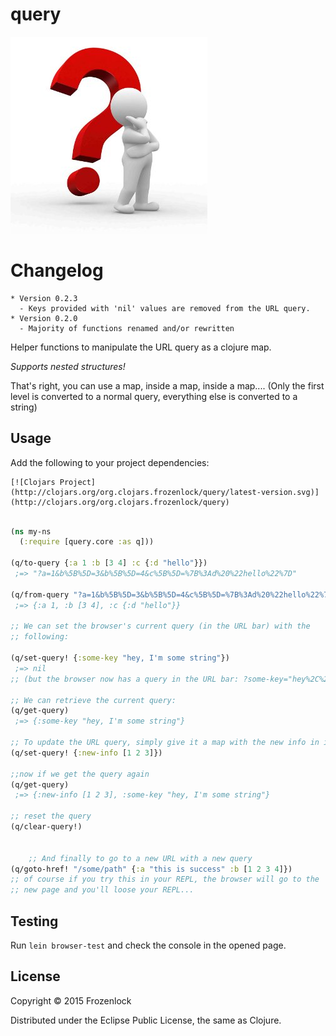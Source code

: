 # query

![Query](./QuestionA.jpg)

# Changelog
	* Version 0.2.3
	  - Keys provided with 'nil' values are removed from the URL query.
	* Version 0.2.0
	  - Majority of functions renamed and/or rewritten

Helper functions to manipulate the URL query as a clojure map.

*Supports nested structures!*

That's right, you can use a map, inside a map, inside a map.... (Only
the first level is converted to a normal query, everything else is
converted to a string)

## Usage
   Add the following to your project dependencies:

	[![Clojars Project](http://clojars.org/org.clojars.frozenlock/query/latest-version.svg)](http://clojars.org/org.clojars.frozenlock/query)

```clj

(ns my-ns
  (:require [query.core :as q]))

(q/to-query {:a 1 :b [3 4] :c {:d "hello"}})
 ;=> "?a=1&b%5B%5D=3&b%5B%5D=4&c%5B%5D=%7B%3Ad%20%22hello%22%7D"

(q/from-query "?a=1&b%5B%5D=3&b%5B%5D=4&c%5B%5D=%7B%3Ad%20%22hello%22%7D")
 ;=> {:a 1, :b [3 4], :c {:d "hello"}}

;; We can set the browser's current query (in the URL bar) with the
;; following:

(q/set-query! {:some-key "hey, I'm some string"})
 ;=> nil
;; (but the browser now has a query in the URL bar: ?some-key="hey%2C%20I'm%20some%20string")

;; We can retrieve the current query:
(q/get-query)
 ;=> {:some-key "hey, I'm some string"}

;; To update the URL query, simply give it a map with the new info in it
(q/set-query! {:new-info [1 2 3]})

;;now if we get the query again
(q/get-query)
 ;=> {:new-info [1 2 3], :some-key "hey, I'm some string"}

;; reset the query
(q/clear-query!)


	;; And finally to go to a new URL with a new query
(q/goto-href! "/some/path" {:a "this is success" :b [1 2 3 4]})
;; of course if you try this in your REPL, the browser will go to the
;; new page and you'll loose your REPL...

```

## Testing
Run `lein browser-test` and check the console in the opened page.

## License

Copyright © 2015 Frozenlock

Distributed under the Eclipse Public License, the same as Clojure.
